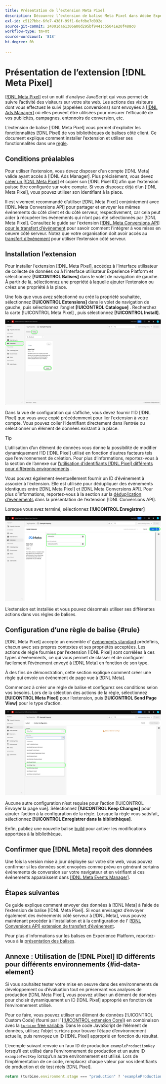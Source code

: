 ```yaml
---
title: Présentation de l’extension Meta Pixel
description: Découvrez l’extension de balise Meta Pixel dans Adobe Experience Platform.
exl-id: c5127bbc-6fe7-438f-99f1-6efdbe7d092e
source-git-commit: 24001da61306a00d295bf9441c55041e20f488c0
workflow-type: tm+mt
source-wordcount: '818'
ht-degree: 0%

---
```


# Présentation de l’extension [!DNL Meta Pixel]

[[!DNL Meta Pixel]](https://developers.facebook.com/docs/meta-pixel/) est un outil d’analyse JavaScript qui vous permet de suivre l’activité des visiteurs sur votre site web. Les actions des visiteurs dont vous effectuez le suivi (appelées conversions) sont envoyées à [[!DNL Ads Manager]](https://www.facebook.com/business/tools/ads-manager) où elles peuvent être utilisées pour mesurer l’efficacité de vos publicités, campagnes, entonnoirs de conversion, etc.

L’extension de balise [!DNL Meta Pixel] vous permet d’exploiter les fonctionnalités [!DNL Pixel] de vos bibliothèques de balises côté client. Ce document explique comment installer l’extension et utiliser ses fonctionnalités dans une [règle](../../../ui/managing-resources/rules.md).

## Conditions préalables

Pour utiliser l’extension, vous devez disposer d’un compte [!DNL Meta] valide ayant accès à [!DNL Ads Manager]. Plus précisément, vous devez [créer un  [!DNL Meta Pixel]](https://www.facebook.com/business/help/952192354843755) et copier son [!DNL Pixel ID] afin que l’extension puisse être configurée sur votre compte. Si vous disposez déjà d’un [!DNL Meta Pixel], vous pouvez utiliser son identifiant à la place.

Il est vivement recommandé d’utiliser [!DNL Meta Pixel] conjointement avec [!DNL Meta Conversions API] pour partager et envoyer les mêmes événements du côté client et du côté serveur, respectivement, car cela peut aider à récupérer les événements qui n’ont pas été sélectionnés par [!DNL Meta Pixel]. Consultez le guide sur l’extension [[!DNL Meta Conversions API] pour le transfert d’événement](../../client/meta/overview.md) pour savoir comment l’intégrer à vos mises en oeuvre côté serveur. Notez que votre organisation doit avoir accès au [transfert d’événement](../../../ui/event-forwarding/overview.md) pour utiliser l’extension côté serveur.

## Installation l’extension

Pour installer l’extension [!DNL Meta Pixel], accédez à l’interface utilisateur de collecte de données ou à l’interface utilisateur Experience Platform et sélectionnez **[!UICONTROL Balises]** dans le volet de navigation de gauche. À partir de là, sélectionnez une propriété à laquelle ajouter l’extension ou créez une propriété à la place.

Une fois que vous avez sélectionné ou créé la propriété souhaitée, sélectionnez **[!UICONTROL Extensions]** dans le volet de navigation de gauche, puis sélectionnez l’onglet **[!UICONTROL Catalogue]** . Recherchez la carte [!UICONTROL Meta Pixel] , puis sélectionnez **[!UICONTROL Install]**.

![Bouton [!UICONTROL Installer] sélectionné pour l’extension [!UICONTROL Meta Pixel] dans l’interface utilisateur de la collecte de données.](../../../images/extensions/client/meta/install.png)

Dans la vue de configuration qui s’affiche, vous devez fournir l’ID [!DNL Pixel] que vous avez copié précédemment pour lier l’extension à votre compte. Vous pouvez coller l’identifiant directement dans l’entrée ou sélectionner un élément de données existant à la place.

>[!TIP]
>
>L’utilisation d’un élément de données vous donne la possibilité de modifier dynamiquement l’ID [!DNL Pixel] utilisé en fonction d’autres facteurs tels que l’environnement de création. Pour plus d’informations, reportez-vous à la section de l’annexe sur [l’utilisation d’identifiants  [!DNL Pixel]  différents pour différents environnements](#id-data-element) .

Vous pouvez également éventuellement fournir un ID d’événement à associer à l’extension. Elle est utilisée pour dédupliquer des événements identiques entre [!DNL Meta Pixel] et [!DNL Meta Conversions API]. Pour plus d’informations, reportez-vous à la section sur la [déduplication d’événements](../../server/meta/overview.md#event-deduplication) dans la présentation de l’extension [!DNL Conversions API].

Lorsque vous avez terminé, sélectionnez **[!UICONTROL Enregistrer]**

![ ID [!DNL Pixel] fourni en tant qu’élément de données dans la vue de configuration de l’extension.](../../../images/extensions/client/meta/configure.png)

L’extension est installée et vous pouvez désormais utiliser ses différentes actions dans vos règles de balises.

## Configuration d’une règle de balise {#rule}

[!DNL Meta Pixel] accepte un ensemble d’ [événements standard](https://www.facebook.com/business/help/402791146561655) prédéfinis, chacun avec ses propres contextes et ses propriétés acceptées. Les actions de règle fournies par l’extension [!DNL Pixel] sont corrélées à ces types d’événements, ce qui vous permet de classer et de configurer facilement l’événement envoyé à [!DNL Meta] en fonction de son type.

À des fins de démonstration, cette section explique comment créer une règle qui envoie un événement de page vue à [!DNL Meta].

Commencez à créer une règle de balise et configurez ses conditions selon vos besoins. Lors de la sélection des actions de la règle, sélectionnez **[!UICONTROL Meta Pixel]** pour l’extension, puis **[!UICONTROL Send Page View]** pour le type d’action.

![Le type d’action [!UICONTROL Envoyer la page vue] sélectionné pour une règle dans l’interface utilisateur de collecte de données.](../../../images/extensions/client/meta/select-action.png)

Aucune autre configuration n’est requise pour l’action [!UICONTROL Envoyer la page vue]. Sélectionnez **[!UICONTROL Keep Changes]** pour ajouter l’action à la configuration de la règle. Lorsque la règle vous satisfait, sélectionnez **[!UICONTROL Enregistrer dans la bibliothèque]**.

Enfin, publiez une nouvelle balise [build](../../../ui/publishing/builds.md) pour activer les modifications apportées à la bibliothèque.

## Confirmer que [!DNL Meta] reçoit des données

Une fois la version mise à jour déployée sur votre site web, vous pouvez confirmer si les données sont envoyées comme prévu en générant certains événements de conversion sur votre navigateur et en vérifiant si ces événements apparaissent dans [[!DNL Meta Events Manager]](https://www.facebook.com/business/help/898185560232180).

## Étapes suivantes

Ce guide explique comment envoyer des données à [!DNL Meta] à l’aide de l’extension de balise [!DNL Meta Pixel]. Si vous envisagez d’envoyer également des événements côté serveur à [!DNL Meta], vous pouvez maintenant procéder à l’installation et à la configuration de l’ [[!DNL Conversions API] extension de transfert d’événement](../../server/meta/overview.md).

Pour plus d’informations sur les balises en Experience Platform, reportez-vous à la [présentation des balises](../../../home.md).

## Annexe : Utilisation de [!DNL Pixel] ID différents pour différents environnements {#id-data-element}

Si vous souhaitez tester votre mise en oeuvre dans des environnements de développement ou d’évaluation tout en préservant vos analyses de production [!DNL Meta Pixel], vous pouvez utiliser un élément de données pour choisir dynamiquement un ID [!DNL Pixel] approprié en fonction de l’environnement utilisé.

Pour ce faire, vous pouvez utiliser un élément de données [!UICONTROL &#x200B; Custom Code] (fourni par l’ [[!UICONTROL extension Core]](../core/overview.md)) en combinaison avec la [`turbine` free variable](../../../extension-dev/turbine.md). Dans le code JavaScript de l’élément de données, utilisez l’objet `turbine` pour trouver l’étape d’environnement actuelle, puis renvoyez un ID [!DNL Pixel] approprié en fonction du résultat.

L’exemple suivant renvoie un faux ID de production `exampleProductionKey` lorsqu’il est utilisé dans l’environnement de production et un autre ID `exampleTestKey` lorsqu’un autre environnement est utilisé. Lors de l’implémentation de ce code, remplacez chaque valeur par vos identifiants de production et de test réels [!DNL Pixel].

```js
return (turbine.environment.stage === "production" ? 'exampleProductionKey' : 'exampleTestKey');
```
